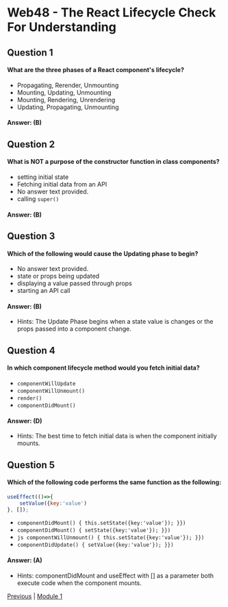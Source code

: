 # Web48 - The React Lifecycle Check For Understanding

## Question 1

####  What are the three phases of a React component's lifecycle?

- Propagating, Rerender, Unmounting  
- Mounting, Updating, Unmounting 
- Mounting, Rendering, Unrendering 
- Updating, Propagating, Unmounting  

#### Answer:   (B)

## Question 2

####  What is NOT a purpose of the constructor function in class components?

- setting initial state 
- Fetching initial data from an API  
- No answer text provided.  
- calling `super()`  

#### Answer:   (B) 


## Question 3

####  Which of the following would cause the Updating phase to begin?

- No answer text provided. 
- state or props being updated  
- displaying a value passed through props 
- starting an API call 

#### Answer:   (B) 

- Hints: The Update Phase begins when a state value is changes or the props passed into a component change.

## Question 4

####  In which component lifecycle method would you fetch initial data?

- `componentWillUpdate` 
- `componentWillUnmount()` 
- `render()` 
- `componentDidMount()` 

#### Answer:   (D) 

- Hints: The best time to fetch initial data is when the component initially mounts.

## Question 5

####  Which of the following code performs the same function as the following:

```js
useEffect(()=>{
    setValue({key:'value')
}, []);
```

- ``` componentDidMount() { this.setState({key:'value'}); }}) ``` 
- ``` componentDidMount() { setState({key:'value'}); }}) ``` 
- ``` js componentWillUnmount() { this.setState({key:'value'}); }})  ``` 
- ``` componentDidUpdate() { setValue({key:'value'}); }}) ``` 

#### Answer:   (A) 

- Hints: componentDidMount and useEffect with [] as a parameter both execute code when the component mounts.







[Previous](./Object_3.md) | [Module 1](../../Module_1-Class-Components/README.md)
